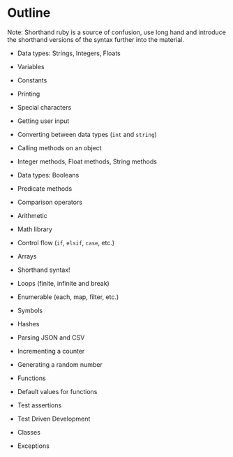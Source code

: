 # Outline

Note: Shorthand ruby is a source of confusion, use long hand and introduce
the shorthand versions of the syntax further into the material.

* Data types: Strings, Integers, Floats
* Variables
* Constants
* Printing
* Special characters
* Getting user input
* Converting between data types (`int` and `string`)

* Calling methods on an object
* Integer methods, Float methods, String methods

* Data types: Booleans
* Predicate methods
* Comparison operators
* Arithmetic
* Math library

* Control flow (`if`, `elsif`, `case`, etc.)

* Arrays

* Shorthand syntax!

* Loops (finite, infinite and break)
* Enumerable (each, map, filter, etc.)

* Symbols
* Hashes

* Parsing JSON and CSV

* Incrementing a counter
* Generating a random number

* Functions
* Default values for functions

* Test assertions
* Test Driven Development

* Classes

* Exceptions
